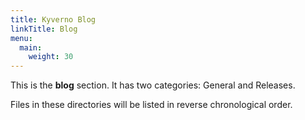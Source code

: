 ```yaml
---
title: Kyverno Blog
linkTitle: Blog
menu:
  main:
    weight: 30
---
```


This is the **blog** section. It has two categories: General and Releases.

Files in these directories will be listed in reverse chronological order.
